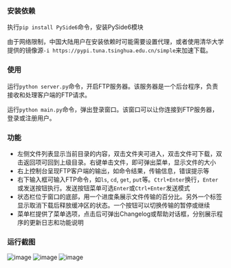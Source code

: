 ### 安装依赖
执行`pip install PySide6`命令，安装PySide6模块

由于网络限制，中国大陆用户在安装依赖时可能需要设置代理，或者使用清华大学提供的镜像源`-i https://pypi.tuna.tsinghua.edu.cn/simple`来加速下载。

### 使用
运行`python server.py`命令，开启FTP服务器。该服务器是一个后台程序，负责接收和处理客户端的FTP请求。

运行`python main.py`命令，弹出登录窗口。该窗口可以让你连接到FTP服务器，登录或注册用户。

### 功能
- 左侧文件列表显示当前目录的内容，双击文件夹可进入，双击文件可下载，双击返回项可回到上级目录。右键单击文件，即可弹出菜单，显示文件的大小
- 右上控制台呈现FTP客户端的输出，如命令结果，传输信息，错误提示等
- 右下输入框可输入FTP命令，如`ls`, `cd`, `get`, `put`等。`Ctrl+Enter`换行，`Enter`或发送按钮执行。发送按钮菜单可选`Enter`或`Ctrl+Enter`发送模式
- 状态栏位于窗口的底部，用一个进度条展示文件传输的百分比。另外一个标签显示取消下载后释放缓冲区的状态。一个按钮可以切换传输的暂停或继续
- 菜单栏提供了菜单选项，点击后可弹出Changelog或帮助对话框，分别展示程序的更新日志和功能说明

### 运行截图
![image](https://github.com/user-attachments/assets/6357f58c-04c7-4390-9c58-cc848ffc6375)
![image](https://github.com/user-attachments/assets/369d4b9c-a7b2-4d38-a807-6872997b698c)
![image](https://github.com/user-attachments/assets/fd751958-142a-4c58-a85f-19d3a9b996d2)
